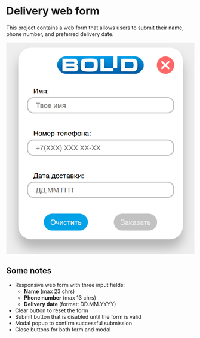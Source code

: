 # Delivery web form

This project contains a web form that allows users to submit their name, phone number, and preferred delivery date.

![Preview](img/preview.png)
## Some notes

- Responsive web form with three input fields:
  - **Name** (max 23 chrs)
  - **Phone number** (max 13 chrs)
  - **Delivery date** (format: DD.MM.YYYY)
- Clear button to reset the form
- Submit button that is disabled until the form is valid
- Modal popup to confirm successful submission
- Close buttons for both form and modal
